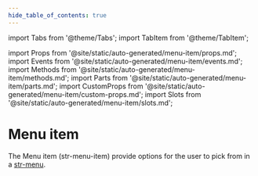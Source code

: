 ```yaml
---
hide_table_of_contents: true
---
```

import Tabs from '@theme/Tabs';
import TabItem from '@theme/TabItem';

import Props from '@site/static/auto-generated/menu-item/props.md';
import Events from '@site/static/auto-generated/menu-item/events.md';
import Methods from '@site/static/auto-generated/menu-item/methods.md';
import Parts from '@site/static/auto-generated/menu-item/parts.md';
import CustomProps from '@site/static/auto-generated/menu-item/custom-props.md';
import Slots from '@site/static/auto-generated/menu-item/slots.md';



# Menu item

The Menu item (str-menu-item) provide options for the user to pick from in a [str-menu](menu.md).

  
<Props />
<Events />
<Methods />
<Parts />
<CustomProps />
<Slots />